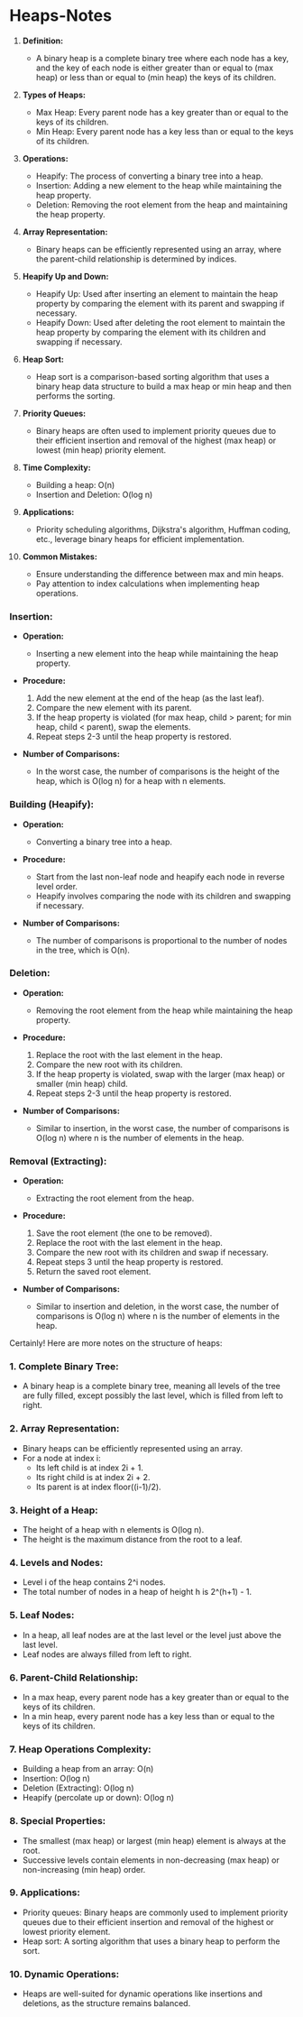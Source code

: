 # Heaps-Notes


1. **Definition:**
   - A binary heap is a complete binary tree where each node has a key, and the key of each node is either greater than or equal to (max heap) or less than or equal to (min heap) the keys of its children.

2. **Types of Heaps:**
   - Max Heap: Every parent node has a key greater than or equal to the keys of its children.
   - Min Heap: Every parent node has a key less than or equal to the keys of its children.

3. **Operations:**
   - Heapify: The process of converting a binary tree into a heap.
   - Insertion: Adding a new element to the heap while maintaining the heap property.
   - Deletion: Removing the root element from the heap and maintaining the heap property.

4. **Array Representation:**
   - Binary heaps can be efficiently represented using an array, where the parent-child relationship is determined by indices.

5. **Heapify Up and Down:**
   - Heapify Up: Used after inserting an element to maintain the heap property by comparing the element with its parent and swapping if necessary.
   - Heapify Down: Used after deleting the root element to maintain the heap property by comparing the element with its children and swapping if necessary.

6. **Heap Sort:**
   - Heap sort is a comparison-based sorting algorithm that uses a binary heap data structure to build a max heap or min heap and then performs the sorting.

7. **Priority Queues:**
   - Binary heaps are often used to implement priority queues due to their efficient insertion and removal of the highest (max heap) or lowest (min heap) priority element.

8. **Time Complexity:**
   - Building a heap: O(n)
   - Insertion and Deletion: O(log n)

9. **Applications:**
   - Priority scheduling algorithms, Dijkstra's algorithm, Huffman coding, etc., leverage binary heaps for efficient implementation.

10. **Common Mistakes:**
    - Ensure understanding the difference between max and min heaps.
    - Pay attention to index calculations when implementing heap operations.


### Insertion:

- **Operation:**
  - Inserting a new element into the heap while maintaining the heap property.

- **Procedure:**
  1. Add the new element at the end of the heap (as the last leaf).
  2. Compare the new element with its parent.
  3. If the heap property is violated (for max heap, child > parent; for min heap, child < parent), swap the elements.
  4. Repeat steps 2-3 until the heap property is restored.

- **Number of Comparisons:**
  - In the worst case, the number of comparisons is the height of the heap, which is O(log n) for a heap with n elements.

### Building (Heapify):

- **Operation:**
  - Converting a binary tree into a heap.

- **Procedure:**
  - Start from the last non-leaf node and heapify each node in reverse level order.
  - Heapify involves comparing the node with its children and swapping if necessary.

- **Number of Comparisons:**
  - The number of comparisons is proportional to the number of nodes in the tree, which is O(n).

### Deletion:

- **Operation:**
  - Removing the root element from the heap while maintaining the heap property.

- **Procedure:**
  1. Replace the root with the last element in the heap.
  2. Compare the new root with its children.
  3. If the heap property is violated, swap with the larger (max heap) or smaller (min heap) child.
  4. Repeat steps 2-3 until the heap property is restored.

- **Number of Comparisons:**
  - Similar to insertion, in the worst case, the number of comparisons is O(log n) where n is the number of elements in the heap.

### Removal (Extracting):

- **Operation:**
  - Extracting the root element from the heap.

- **Procedure:**
  1. Save the root element (the one to be removed).
  2. Replace the root with the last element in the heap.
  3. Compare the new root with its children and swap if necessary.
  4. Repeat steps 3 until the heap property is restored.
  5. Return the saved root element.

- **Number of Comparisons:**
  - Similar to insertion and deletion, in the worst case, the number of comparisons is O(log n) where n is the number of elements in the heap.

Certainly! Here are more notes on the structure of heaps:

### 1. **Complete Binary Tree:**
   - A binary heap is a complete binary tree, meaning all levels of the tree are fully filled, except possibly the last level, which is filled from left to right.

### 2. **Array Representation:**
   - Binary heaps can be efficiently represented using an array.
   - For a node at index i:
      - Its left child is at index 2i + 1.
      - Its right child is at index 2i + 2.
      - Its parent is at index floor((i-1)/2).

### 3. **Height of a Heap:**
   - The height of a heap with n elements is O(log n).
   - The height is the maximum distance from the root to a leaf.

### 4. **Levels and Nodes:**
   - Level i of the heap contains 2^i nodes.
   - The total number of nodes in a heap of height h is 2^(h+1) - 1.

### 5. **Leaf Nodes:**
   - In a heap, all leaf nodes are at the last level or the level just above the last level.
   - Leaf nodes are always filled from left to right.

### 6. **Parent-Child Relationship:**
   - In a max heap, every parent node has a key greater than or equal to the keys of its children.
   - In a min heap, every parent node has a key less than or equal to the keys of its children.

### 7. **Heap Operations Complexity:**
   - Building a heap from an array: O(n)
   - Insertion: O(log n)
   - Deletion (Extracting): O(log n)
   - Heapify (percolate up or down): O(log n)

### 8. **Special Properties:**
   - The smallest (max heap) or largest (min heap) element is always at the root.
   - Successive levels contain elements in non-decreasing (max heap) or non-increasing (min heap) order.

### 9. **Applications:**
   - Priority queues: Binary heaps are commonly used to implement priority queues due to their efficient insertion and removal of the highest or lowest priority element.
   - Heap sort: A sorting algorithm that uses a binary heap to perform the sort.

### 10. **Dynamic Operations:**
   - Heaps are well-suited for dynamic operations like insertions and deletions, as the structure remains balanced.


